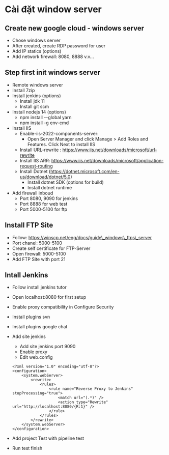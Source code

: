 # Cài đặt window server

## Create new google cloud - windows server

* Chose windows server
* After created, create RDP password for user
* Add IP statics (options)
* Add network firewall: 8080, 8888 v.v...

## Step first init windows server

* Remote windows server
* Install 7zip
* Install jenkins (options)
  * Install jdk 11
  * Install git scm
* Install nodejs 14 (options)
  * npm install --global yarn
  * npm install -g env-cmd
* Install IIS
  * Enable-iis-2022-components-server:
    * Open Server Manager and click Manage > Add Roles and Features. Click Next to install IIS
  * Install URL-rewrite : https://www.iis.net/downloads/microsoft/url-rewrite
  * Install IIS ARR: https://www.iis.net/downloads/microsoft/application-request-routing
  * Install Dotnet (https://dotnet.microsoft.com/en-us/download/dotnet/5.0)
    * Install dotnet SDK (options for build)
    * Install dotnet runtime
* Add firewall inboud
  * Port 8080, 9090 for jenkins
  * Port 8888 for web test
  * Port 5000-5100 for ftp

## Install FTP Site

* Follow: https://winscp.net/eng/docs/guide\_windows\_ftps\_server
* Port chanel: 5000-5100
* Create self certificate for FTP-Server
* Open firewall: 5000-5100
* Add FTP Site with port 21

## Intall Jenkins

* Follow install jenkins tutor
* Open localhost:8080 for first setup
* Enable proxy compatibility in Configure Security
* Install plugins svn
* Install plugins google chat
*   Add site jenkins

    * Add site jenkins port 9090
    * Enable proxy
    * Edit web.config

    ```
    <?xml version="1.0" encoding="utf-8"?>
    <configuration>
        <system.webServer>
            <rewrite>
                <rules>
                    <rule name="Reverse Proxy to Jenkins" stopProcessing="true">
                        <match url="(.*)" />
                        <action type="Rewrite" url="http://localhost:8080/{R:1}" />
                    </rule>
                </rules>
            </rewrite>
        </system.webServer>
    </configuration>
    ```
* Add project Test with pipeline test
* Run test finish
